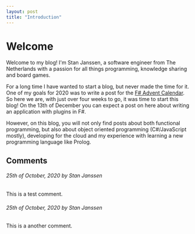 ```yaml
---
layout: post
title: "Introduction"
---
```


# Welcome
Welcome to my blog! I'm Stan Janssen, a software engineer from The Netherlands with a passion for all things programming, knowledge sharing and board games.

For a long time I have wanted to start a blog, but never made the time for it. One of my goals for 2020 was to write a post for the [F# Advent Calendar](https://sergeytihon.com/2020/10/22/f-advent-calendar-in-english-2020/). So here we are, with just over four weeks to go, it was time to start this blog! On the 13th of December you can expect a post on here about writing an application with plugins in F#.

However, on this blog, you will not only find posts about both functional programming, but also about object oriented programming (C#/JavaScript mostly), developing for the cloud and my experience with learning a new programming language like Prolog.

## Comments
###### 25th of October, 2020 by Stan Janssen
This is a test comment.

###### 25th of October, 2020 by Stan Janssen
This is a another comment.
